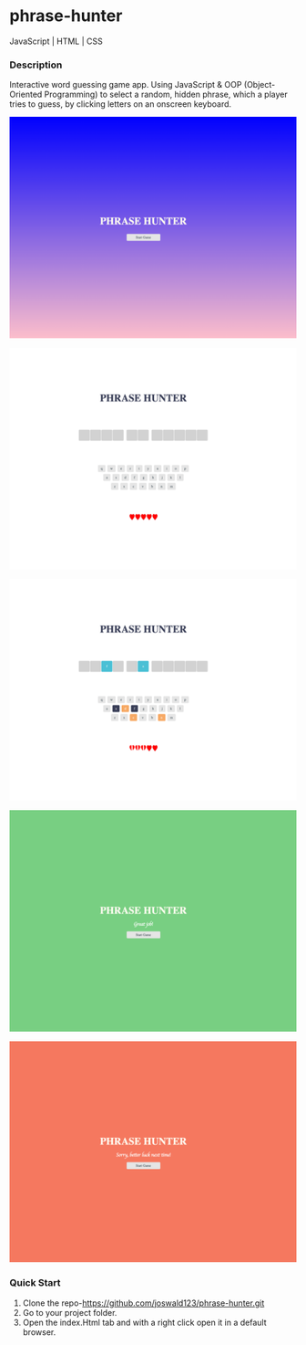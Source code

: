 # phrase-hunter

JavaScript | HTML | CSS

### Description

Interactive word guessing game app. Using JavaScript & OOP (Object-Oriented Programming) to select a random, hidden phrase, 
which a player tries to guess, by clicking letters on an onscreen keyboard.

![Page Screen](/images/homePage.png)

![Page Screen](/images/screenBoardPage1.png)

![Page Screen](/images/screenBoardPage2.png)

![Page Screen](/images/winPage.png)

![Page Screen](/images/lossPage.png)

### Quick Start
1. Clone the repo-https://github.com/joswald123/phrase-hunter.git
2. Go to your project folder.
3. Open the index.Html tab and with a right click open it in a default browser.
